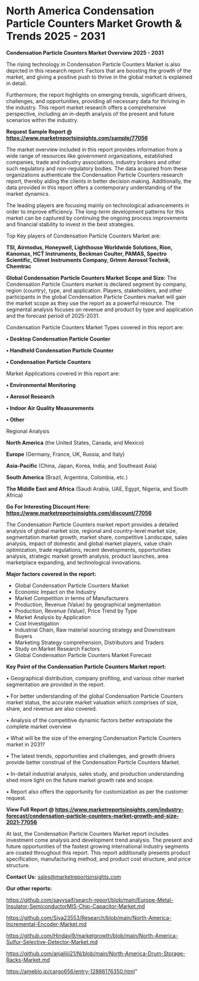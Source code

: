 # North America Condensation Particle Counters Market Growth & Trends 2025 - 2031

<Strong> Condensation Particle Counters Market Overview 2025 - 2031</strong>

The rising technology in Condensation Particle Counters Market is also depicted in this research report. Factors that are boosting the growth of the market, and giving a positive push to thrive in the global market is explained in detail.

Furthermore, the report highlights on emerging trends, significant drivers, challenges, and opportunities, providing all necessary data for thriving in the industry. This report market research offers a comprehensive perspective, including an in-depth analysis of the present and future scenarios within the industry.

<strong>Request Sample Report @ <a href=https://www.marketreportsinsights.com/sample/77056>https://www.marketreportsinsights.com/sample/77056</a></strong>

The market overview included in this report provides information from a wide range of resources like government organizations, established companies, trade and industry associations, industry brokers and other such regulatory and non-regulatory bodies. The data acquired from these organizations authenticate the Condensation Particle Counters research report, thereby aiding the clients in better decision making. Additionally, the data provided in this report offers a contemporary understanding of the market dynamics.

The leading players are focusing mainly on technological advancements in order to improve efficiency. The long-term development patterns for this market can be captured by continuing the ongoing process improvements and financial stability to invest in the best strategies.

Top Key players of Condensation Particle Counters Market are:

<strong>TSI, Airmodus, Honeywell, Lighthouse Worldwide Solutions, Rion, Kanomax, HCT Instruments, Beckman Coulter, PAMAS, Spectro Scientific, Climet Instruments Company, Grimm Aerosol Technik, Chemtrac</strong>

<strong><b>Global Condensation Particle Counters Market Scope and Size:</b></strong>
The Condensation Particle Counters market is declared segment by company, region (country), type, and application. Players, stakeholders, and other participants in the global Condensation Particle Counters market will gain the market scope as they use the report as a powerful resource. The segmental analysis focuses on revenue and product by type and application and the forecast period of 2025-2031.

Condensation Particle Counters Market Types covered in this report are:

<strong>• Desktop Condensation Particle Counter

• Handheld Condensation Particle Counter

• Condensation Particle Counters</strong>

Market Applications covered in this report are:

<strong>• Environmental Monitoring

• Aerosol Research

• Indoor Air Quality Measurements

• Other</strong> 

Regional Analysis

<strong>North America</strong> (the United States, Canada, and Mexico)

<strong>Europe</strong> (Germany, France, UK, Russia, and Italy)

<strong>Asia-Pacific</strong> (China, Japan, Korea, India, and Southeast Asia)

<strong>South America</strong> (Brazil, Argentina, Colombia, etc.)

<strong>The Middle East and Africa</strong> (Saudi Arabia, UAE, Egypt, Nigeria, and South Africa)

<strong>Go For Interesting Discount Here: <a href=https://www.marketreportsinsights.com/discount/77056>https://www.marketreportsinsights.com/discount/77056</a></strong>

The Condensation Particle Counters market report provides a detailed analysis of global market size, regional and country-level market size, segmentation market growth, market share, competitive Landscape, sales analysis, impact of domestic and global market players, value chain optimization, trade regulations, recent developments, opportunities analysis, strategic market growth analysis, product launches, area marketplace expanding, and technological innovations.

<strong><b>Major factors covered in the report:</b></strong>
<ul>
  <li>Global Condensation Particle Counters Market </li>
  <li>Economic Impact on the Industry</li>
  <li>Market Competition in terms of Manufacturers</li>
  <li>Production, Revenue (Value) by geographical segmentation</li>
  <li>Production, Revenue (Value), Price Trend by Type</li>
  <li>Market Analysis by Application</li>
  <li>Cost Investigation</li>
  <li>Industrial Chain, Raw material sourcing strategy and Downstream Buyers</li>
  <li>Marketing Strategy comprehension, Distributors and Traders</li>
  <li>Study on Market Research Factors</li>
  <li>Global Condensation Particle Counters Market Forecast</li>
</ul>

<strong><b>Key Point of the Condensation Particle Counters Market report:</b></strong>

• Geographical distribution, company profiling, and various other market segmentation are provided in the report.

• For better understanding of the global Condensation Particle Counters market status, the accurate market valuation which comprises of size, share, and revenue are also covered.

• Analysis of the competitive dynamic factors better extrapolate the complete market overview

• What will be the size of the emerging Condensation Particle Counters market in 2031?

• The latest trends, opportunities and challenges, and growth drivers provide better construal of the Condensation Particle Counters Market.

• In-detail industrial analysis, sales study, and production understanding shed more light on the future market growth rate and scope.

• Report also offers the opportunity for customization as per the customer request.

<strong><b>View Full Report @ <a href=https://www.marketreportsinsights.com/industry-forecast/condensation-particle-counters-market-growth-and-size-2021-77056>https://www.marketreportsinsights.com/industry-forecast/condensation-particle-counters-market-growth-and-size-2021-77056</a></b></strong>


At last, the Condensation Particle Counters Market report includes investment come analysis and development trend analysis. The present and future opportunities of the fastest growing international industry segments are coated throughout this report. This report additionally presents product specification, manufacturing method, and product cost structure, and price structure.

<strong>Contact Us:</strong>
sales@marketreportsinsights.com

<strong>Our other reports:</strong>

<a href=https://github.com/sayysaif/search-report/blob/main/Europe-Metal-Insulator-SemiconductorMIS-Chip-Capacitor-Market.md>https://github.com/sayysaif/search-report/blob/main/Europe-Metal-Insulator-SemiconductorMIS-Chip-Capacitor-Market.md</a>

<a href=https://github.com/Siya23553/Research/blob/main/North-America-Incremental-Encoder-Market.md>https://github.com/Siya23553/Research/blob/main/North-America-Incremental-Encoder-Market.md</a>

<a href=https://github.com/Hindavi9/marketgrowth/blob/main/North-America-Sulfur-Selective-Detector-Market.md>https://github.com/Hindavi9/marketgrowth/blob/main/North-America-Sulfur-Selective-Detector-Market.md</a>

<a href=https://github.com/anjaliiii21/N/blob/main/North-America-Drum-Storage-Racks-Market.md>https://github.com/anjaliiii21/N/blob/main/North-America-Drum-Storage-Racks-Market.md</a>

<a href=https://ameblo.jp/cargo656/entry-12886176350.html>https://ameblo.jp/cargo656/entry-12886176350.html</a>"

